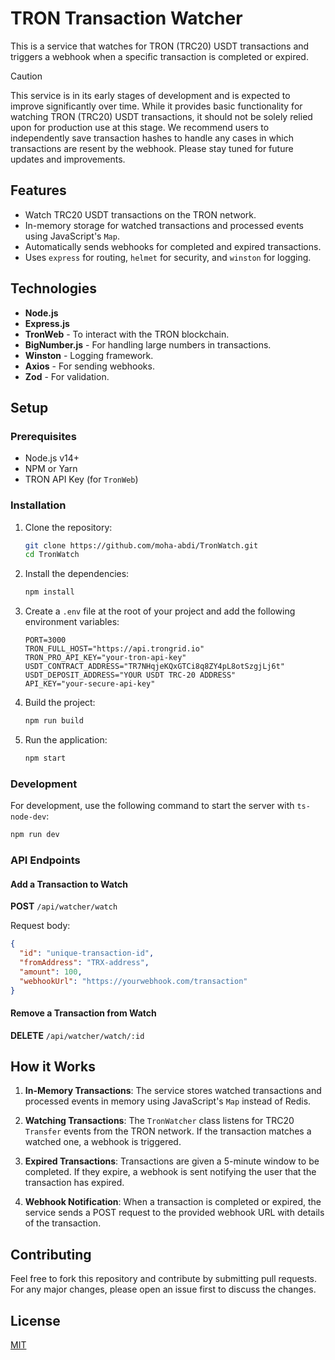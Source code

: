 # TRON Transaction Watcher

This is a service that watches for TRON (TRC20) USDT transactions and triggers a webhook when a specific transaction is completed or expired.

> [!CAUTION]
> This service is in its early stages of development and is expected to improve significantly over time. While it provides basic functionality for watching TRON (TRC20) USDT transactions, it should not be solely relied upon for production use at this stage. We recommend users to independently save transaction hashes to handle any cases in which transactions are resent by the webhook. Please stay tuned for future updates and improvements.

## Features

- Watch TRC20 USDT transactions on the TRON network.
- In-memory storage for watched transactions and processed events using JavaScript's `Map`.
- Automatically sends webhooks for completed and expired transactions.
- Uses `express` for routing, `helmet` for security, and `winston` for logging.

## Technologies

- **Node.js**
- **Express.js**
- **TronWeb** - To interact with the TRON blockchain.
- **BigNumber.js** - For handling large numbers in transactions.
- **Winston** - Logging framework.
- **Axios** - For sending webhooks.
- **Zod** - For validation.

## Setup

### Prerequisites

- Node.js v14+
- NPM or Yarn
- TRON API Key (for `TronWeb`)

### Installation

1. Clone the repository:

   ```bash
   git clone https://github.com/moha-abdi/TronWatch.git
   cd TronWatch
   ```

2. Install the dependencies:

   ```bash
   npm install
   ```

3. Create a `.env` file at the root of your project and add the following environment variables:

   ```
   PORT=3000
   TRON_FULL_HOST="https://api.trongrid.io"
   TRON_PRO_API_KEY="your-tron-api-key"
   USDT_CONTRACT_ADDRESS="TR7NHqjeKQxGTCi8q8ZY4pL8otSzgjLj6t"
   USDT_DEPOSIT_ADDRESS="YOUR USDT TRC-20 ADDRESS"
   API_KEY="your-secure-api-key"
   ```

4. Build the project:

   ```bash
   npm run build
   ```

5. Run the application:
   ```bash
   npm start
   ```

### Development

For development, use the following command to start the server with `ts-node-dev`:

```bash
npm run dev
```

### API Endpoints

#### Add a Transaction to Watch

**POST** `/api/watcher/watch`

Request body:

```json
{
  "id": "unique-transaction-id",
  "fromAddress": "TRX-address",
  "amount": 100,
  "webhookUrl": "https://yourwebhook.com/transaction"
}
```

#### Remove a Transaction from Watch

**DELETE** `/api/watcher/watch/:id`

## How it Works

1. **In-Memory Transactions**: The service stores watched transactions and processed events in memory using JavaScript's `Map` instead of Redis.

2. **Watching Transactions**: The `TronWatcher` class listens for TRC20 `Transfer` events from the TRON network. If the transaction matches a watched one, a webhook is triggered.

3. **Expired Transactions**: Transactions are given a 5-minute window to be completed. If they expire, a webhook is sent notifying the user that the transaction has expired.

4. **Webhook Notification**: When a transaction is completed or expired, the service sends a POST request to the provided webhook URL with details of the transaction.

## Contributing

Feel free to fork this repository and contribute by submitting pull requests. For any major changes, please open an issue first to discuss the changes.

## License

[MIT](LICENSE)
